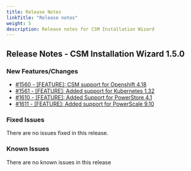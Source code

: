 ```yaml
---
title: Release Notes
linkTitle: "Release notes"
weight: 5
description: Release notes for CSM Installation Wizard
---
```


## Release Notes - CSM Installation Wizard 1.5.0











### New Features/Changes

- [#1560 - [FEATURE]: CSM support for Openshift 4.18](https://github.com/dell/csm/issues/1560)
- [#1561 - [FEATURE]: Added support for Kubernetes 1.32 ](https://github.com/dell/csm/issues/1561)
- [#1610 - [FEATURE]: Added Support for PowerStore 4.1 ](https://github.com/dell/csm/issues/1610)
- [#1611 - [FEATURE]: Added support for PowerScale 9.10](https://github.com/dell/csm/issues/1611)

### Fixed Issues

There are no issues fixed in this release.
### Known Issues

There are no known issues in this release



